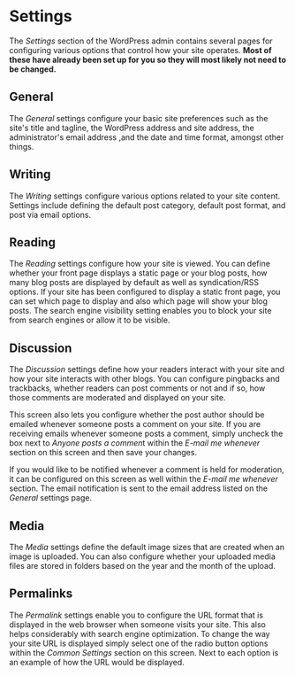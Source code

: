 # Settings

The *Settings* section of the WordPress admin contains several pages for configuring various options that control how your site operates. **Most of these have already been set up for you so they will most likely not need to be changed.**

## General

The *General* settings configure your basic site preferences such as the site's title and tagline, the WordPress address and site address, the administrator's email address ,and the date and time format, amongst other things.

## Writing

The *Writing* settings configure various options related to your site content. Settings include defining the default post category, default post format, and post via email options.

## Reading

The *Reading* settings configure how your site is viewed. You can define whether your front page displays a static page or your blog posts, how many blog posts are displayed by default as well as syndication/RSS options. If your site has been configured to display a static front page, you can set which page to display and also which page will show your blog posts. The search engine visibility setting enables you to block your site from search engines or allow it to be visible.

## Discussion

The *Discussion* settings define how your readers interact with your site and how your site interacts with other blogs. You can configure pingbacks and trackbacks, whether readers can post comments or not and if so, how those comments are moderated and displayed on your site.

This screen also lets you configure whether the post author should be emailed whenever someone posts a comment on your site. If you are receiving emails whenever someone posts a comment, simply uncheck the box next to *Anyone posts a commen*t within the *E-mail me whenever* section on this screen and then save your changes.

If you would like to be notified whenever a comment is held for moderation, it can be configured on this screen as well within the *E-mail me whenever* section. The email notification is sent to the email address listed on the *General* settings page.

## Media

The *Media* settings define the default image sizes that are created when an image is uploaded. You can also configure whether your uploaded media files are stored in folders based on the year and the month of the upload.

## Permalinks

The *Permalink* settings enable you to configure the URL format that is displayed in the web browser when someone visits your site. This also helps considerably with search engine optimization. To change the way your site URL is displayed simply select one of the radio button options within the *Common Settings* section on this screen. Next to each option is an example of how the URL would be displayed.